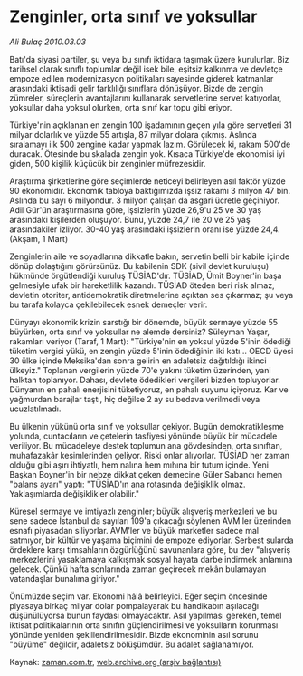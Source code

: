 # Zenginler, orta sınıf ve yoksullar

*Ali Bulaç 2010.03.03*

<tr><td class="metin" colspan="2" style="padding-top: 20px; padding-left: 5px; ">Batı'da siyasi partiler, şu veya bu sınıfı iktidara taşımak üzere kurulurlar. Biz tarihsel olarak sınıflı toplumlar değil isek bile, eşitsiz kalkınma ve devletçe empoze edilen modernizasyon politikaları sayesinde giderek katmanlar arasındaki iktisadi gelir farklılığı sınıflara dönüşüyor. Bizde de zengin zümreler, süreçlerin avantajlarını kullanarak servetlerine servet katıyorlar, yoksullar daha yoksul olurken, orta sınıf kar topu gibi eriyor.</td></tr><tr><td class="metin" colspan="2" style="padding-top: 20px; padding-left: 5px; "><p>Türkiye'nin açıklanan en zengin 100 işadamının geçen yıla göre servetleri 31 milyar dolarlık ve yüzde 55 artışla, 87 milyar dolara çıkmış. Aslında sıralamayı ilk 500 zengine kadar yapmak lazım. Görülecek ki, rakam 500'de duracak. Ötesinde bu skalada zengin yok. Kısaca Türkiye'de ekonomisi iyi giden, 500 kişilik küçücük bir zenginler müfrezesidir.
<p>Araştırma şirketlerine göre seçimlerde neticeyi belirleyen asıl faktör yüzde 90 ekonomidir. Ekonomik tabloya baktığımızda işsiz rakamı 3 milyon 47 bin. Aslında bu sayı 6 milyondur. 3 milyon çalışan da asgari ücretle geçiniyor. Adil Gür'ün araştırmasına göre, işsizlerin yüzde 26,9'u 25 ve 30 yaş arasındaki kişilerden oluşuyor. Bunu, yüzde 24,7 ile 20 ve 25 yaş arasındakiler izliyor. 30-40 yaş arasındaki işsizlerin oranı ise yüzde 24,4. (Akşam, 1 Mart)
<p>Zenginlerin aile ve soyadlarına dikkatle bakın, servetin belli bir kabile içinde dönüp dolaştığını görürsünüz. Bu kabilenin SDK (sivil devlet kuruluşu) hükmünde örgütlendiği kuruluş TÜSİAD'dır. TÜSİAD, Ümit Boyner'in başa gelmesiyle ufak bir hareketlilik kazandı. TÜSİAD öteden beri risk almaz, devletin otoriter, antidemokratik diretmelerine açıktan ses çıkarmaz; şu veya bu tarafa kolayca çekilebilecek esnek demeçler verir.
<p>Dünyayı ekonomik krizin sarstığı bir dönemde, büyük sermaye yüzde 55 büyürken, orta sınıf ve yoksullar ne alemde dersiniz? Süleyman Yaşar, rakamları veriyor (Taraf, 1 Mart): "Türkiye'nin en yoksul yüzde 5'inin ödediği tüketim vergisi yükü, en zengin yüzde 5'inin ödediğinin iki katı... OECD üyesi 30 ülke içinde Meksika'dan sonra gelirin en adaletsiz dağıtıldığı ikinci ülkeyiz." Toplanan vergilerin yüzde 70'e yakını tüketim üzerinden, yani halktan toplanıyor. Dahası, devlete ödedikleri vergileri bizden topluyorlar. Dünyanın en pahalı enerjisini tüketiyoruz, en pahalı suyunu içiyoruz. Kar ve yağmurdan barajlar taştı, hiç değilse 2 ay su bedava verilmedi veya ucuzlatılmadı.
<p>Bu ülkenin yükünü orta sınıf ve yoksullar çekiyor. Bugün demokratikleşme yolunda, cuntacıların ve çetelerin tasfiyesi yönünde büyük bir mücadele veriliyor. Bu mücadeleye destek toplumun ana gövdesinden, orta sınıftan, muhafazakâr kesimlerinden geliyor. Riski onlar alıyorlar. TÜSİAD her zaman olduğu gibi aşırı ihtiyatlı, hem nalına hem mıhına bir tutum içinde. Yeni Başkan Boyner'in bir nebze dikkat çeken demecine Güler Sabancı hemen "balans ayarı" yaptı: "TÜSİAD'ın ana rotasında değişiklik olmaz. Yaklaşımlarda değişiklikler olabilir."
<p>Küresel sermaye ve imtiyazlı zenginler; büyük alışveriş merkezleri ve bu sene sadece İstanbul'da sayıları 109'a çıkacağı söylenen AVM'ler üzerinden esnafı piyasadan siliyorlar. AVM'ler ve büyük marketler sadece mal satmıyor, bir kültür ve yaşama biçimini de empoze ediyorlar. Serbest sularda ördeklere karşı timsahların özgürlüğünü savunanlara göre, bu dev "alışveriş merkezlerini yasaklamaya kalkışmak sosyal hayata darbe indirmek anlamına gelecek. Çünkü hafta sonlarında zaman geçirecek mekân bulamayan vatandaşlar bunalıma giriyor."
<p>Önümüzde seçim var. Ekonomi hâlâ belirleyici. Eğer seçim öncesinde piyasaya birkaç milyar dolar pompalayarak bu handikabın aşılacağı düşünülüyorsa bunun faydası olmayacaktır. Asıl yapılması gereken, temel iktisat politikalarının orta sınıfın güçlendirilmesi ve yoksulların korunması yönünde yeniden şekillendirilmesidir. Bizde ekonominin asıl sorunu "büyüme" değildir, adaletsiz bölüşümdür. Bu adalet sağlanamıyor.<br/></p></p></p></p></p></p></p></td></tr>

Kaynak: [zaman.com.tr](http://zaman.com.tr/yazar.do?yazino=957356), [web.archive.org (arşiv bağlantısı)](http://web.archive.org/web/20100312211910/http://www.zaman.com.tr:80/yazar.do?yazino=957356)
